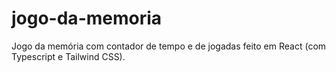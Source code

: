 # jogo-da-memoria
Jogo da memória com contador de tempo e de jogadas  feito em React (com Typescript e Tailwind CSS).
